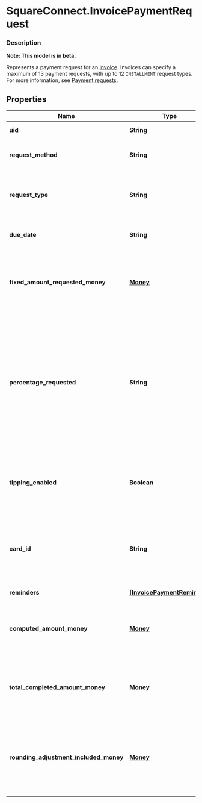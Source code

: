 # SquareConnect.InvoicePaymentRequest

### Description
**Note: This model is in beta.**

Represents a payment request for an [invoice](#type-Invoice). Invoices can specify a maximum of 13 payment requests, with up to 12 `INSTALLMENT` request types.  For more information,  see [Payment requests](/docs/invoices-api/overview#payment-requests).

## Properties
Name | Type | Description | Notes
------------ | ------------- | ------------- | -------------
**uid** | **String** | The Square-generated ID of the payment request in an &#x60;invoice&#x60;. | [optional] 
**request_method** | **String** | Indicates how Square processes the payment request. See [InvoiceRequestMethod](#type-invoicerequestmethod) for possible values | [optional] 
**request_type** | **String** | Identifies the payment request type. This type defines how the payment request amount is determined. See [InvoiceRequestType](#type-invoicerequesttype) for possible values | [optional] 
**due_date** | **String** | The due date (in the invoice location&#39;s time zone) for the payment request.  After this date, the invoice becomes overdue. | [optional] 
**fixed_amount_requested_money** | [**Money**](Money.md) | If the payment request specifies &#x60;DEPOSIT&#x60; or &#x60;INSTALLMENT&#x60; as the  &#x60;request_type&#x60;,  this indicates the request amount. You cannot specify this when &#x60;request_type&#x60; is &#x60;BALANCE&#x60; or when the  payment request includes the &#x60;percentage_requested&#x60; field. | [optional] 
**percentage_requested** | **String** | Specifies the amount for the payment request in percentage:  - When the payment &#x60;request_type&#x60; is &#x60;DEPOSIT&#x60;, it is the percentage of the order total amount. - When the payment &#x60;request_type&#x60; is &#x60;INSTALLMENT&#x60;, it is the percentage of the order total less  the deposit, if requested. The sum of the &#x60;percentage_requested&#x60; in all installment  payment requests must be equal to 100.  You cannot specify this when the payment &#x60;request_type&#x60; is &#x60;BALANCE&#x60; or when the  payment request specifies the &#x60;fixed_amount_requested_money&#x60; field. | [optional] 
**tipping_enabled** | **Boolean** | If set to true, the Square-hosted invoice page (the &#x60;public_url&#x60; field of the invoice)  provides a place for the customer to pay a tip.   This field is allowed only on the final payment request   and the payment &#x60;request_type&#x60; must be &#x60;BALANCE&#x60; or &#x60;INSTALLMENT&#x60;. | [optional] 
**card_id** | **String** | The ID of the card on file to charge for the payment request. To get the customer’s card on file, use the &#x60;customer_id&#x60; of the invoice recipient to call &#x60;RetrieveCustomer&#x60; in the Customers API. Then, get the ID of the target card from the &#x60;cards&#x60; field in the response. | [optional] 
**reminders** | [**[InvoicePaymentReminder]**](InvoicePaymentReminder.md) | A list of one or more reminders to send for the payment request. | [optional] 
**computed_amount_money** | [**Money**](Money.md) | The amount of the payment request, computed using the order amount and information from the various payment request fields (&#x60;request_type&#x60;,  &#x60;fixed_amount_requested_money&#x60;, and &#x60;percentage_requested&#x60;). | [optional] 
**total_completed_amount_money** | [**Money**](Money.md) | The amount of money already paid for the specific payment request.  This amount might include a rounding adjustment if the most recent invoice payment  was in cash in a currency that rounds cash payments (such as, &#x60;CAD&#x60; or &#x60;AUD&#x60;). | [optional] 
**rounding_adjustment_included_money** | [**Money**](Money.md) | If the most recent payment was a cash payment  in a currency that rounds cash payments (such as, &#x60;CAD&#x60; or &#x60;AUD&#x60;) and the payment  is rounded from &#x60;computed_amount_money&#x60; in the payment request, then this  field specifies the rounding adjustment applied. This amount  might be negative. | [optional] 


